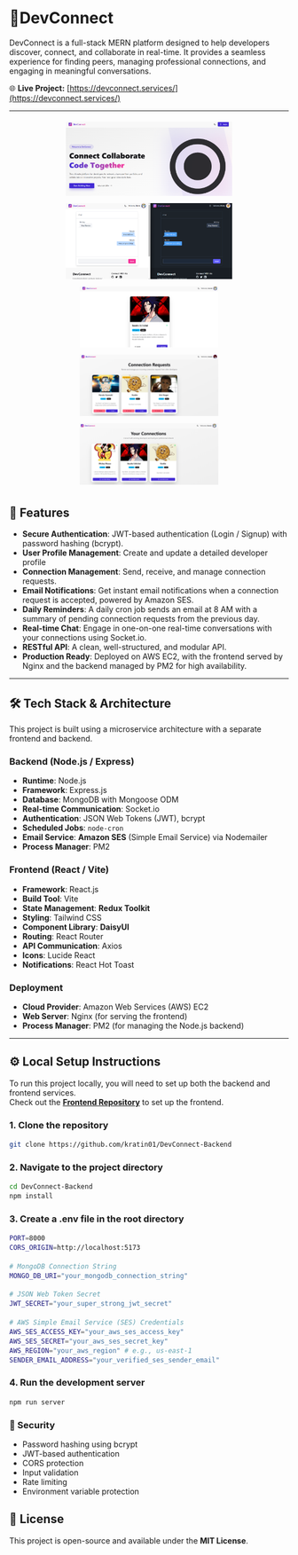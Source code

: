 # 🔗DevConnect

DevConnect is a full-stack MERN platform designed to help developers discover, connect, and collaborate in real-time. It provides a seamless experience for finding peers, managing professional connections, and engaging in meaningful conversations.

🌐 **Live Project:** [https://devconnect.services/](https://devconnect.services/)

---

<div align="center">
  <img src="https://raw.githubusercontent.com/kratin01/DevConnect/refs/heads/main/public/ss2.png" alt="Screenshot 1" width="300" style="margin: 5px;" />
  <img src="https://raw.githubusercontent.com/kratin01/DevConnect/refs/heads/main/public/ss3.png" alt="Screenshot 2" width="300" style="margin: 5px;" />
  <img src="https://raw.githubusercontent.com/kratin01/DevConnect/refs/heads/main/public/ss4.png" alt="Screenshot 3" width="250" style="margin: 5px;" />
  <img src="https://raw.githubusercontent.com/kratin01/DevConnect/refs/heads/main/public/ss5.png" alt="Screenshot 4" width="250" style="margin: 5px;" />
  <img src="https://raw.githubusercontent.com/kratin01/DevConnect/refs/heads/main/public/ss6.png" alt="Screenshot 5" width="250" style="margin: 5px;" />

## </div>

## 🚀 Features

- **Secure Authentication**: JWT-based authentication (Login / Signup) with password hashing (bcrypt).
- **User Profile Management**: Create and update a detailed developer profile
- **Connection Management**: Send, receive, and manage connection requests.
- **Email Notifications**: Get instant email notifications when a connection request is accepted, powered by Amazon SES.
- **Daily Reminders**: A daily cron job sends an email at 8 AM with a summary of pending connection requests from the previous day.
- **Real-time Chat**: Engage in one-on-one real-time conversations with your connections using Socket.io.
- **RESTful API**: A clean, well-structured, and modular API.
- **Production Ready**: Deployed on AWS EC2, with the frontend served by Nginx and the backend managed by PM2 for high availability.

---

## 🛠️ Tech Stack & Architecture

This project is built using a microservice architecture with a separate frontend and backend.

### **Backend (Node.js / Express)**

- **Runtime**: Node.js
- **Framework**: Express.js
- **Database**: MongoDB with Mongoose ODM
- **Real-time Communication**: Socket.io
- **Authentication**: JSON Web Tokens (JWT), bcrypt
- **Scheduled Jobs**: `node-cron`
- **Email Service**: **Amazon SES** (Simple Email Service) via Nodemailer
- **Process Manager**: PM2

### **Frontend (React / Vite)**

- **Framework**: React.js
- **Build Tool**: Vite
- **State Management**: **Redux Toolkit**
- **Styling**: Tailwind CSS
- **Component Library**: **DaisyUI**
- **Routing**: React Router
- **API Communication**: Axios
- **Icons**: Lucide React
- **Notifications**: React Hot Toast

### **Deployment**

- **Cloud Provider**: Amazon Web Services (AWS) EC2
- **Web Server**: Nginx (for serving the frontend)
- **Process Manager**: PM2 (for managing the Node.js backend)

---

## ⚙️ Local Setup Instructions

To run this project locally, you will need to set up both the backend and frontend services.  
Check out the [**Frontend Repository**](https://github.com/kratin01/DevConnect) to set up the frontend.

### 1. Clone the repository

```bash
git clone https://github.com/kratin01/DevConnect-Backend
```

### 2. Navigate to the project directory

```bash
cd DevConnect-Backend
npm install
```

### 3. Create a .env file in the root directory

```bash
PORT=8000
CORS_ORIGIN=http://localhost:5173

# MongoDB Connection String
MONGO_DB_URI="your_mongodb_connection_string"

# JSON Web Token Secret
JWT_SECRET="your_super_strong_jwt_secret"

# AWS Simple Email Service (SES) Credentials
AWS_SES_ACCESS_KEY="your_aws_ses_access_key"
AWS_SES_SECRET="your_aws_ses_secret_key"
AWS_REGION="your_aws_region" # e.g., us-east-1
SENDER_EMAIL_ADDRESS="your_verified_ses_sender_email"
```

### 4. Run the development server

```bash
npm run server
```

### 🔐 Security

- Password hashing using bcrypt
- JWT-based authentication
- CORS protection
- Input validation
- Rate limiting
- Environment variable protection

## 📜 License

This project is open-source and available under the **MIT License**.
